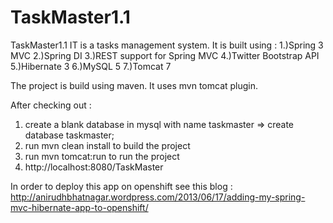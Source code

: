 TaskMaster1.1
=============

TaskMaster1.1
IT is a tasks management system. It is built using :
1.)Spring 3 MVC
2.)Spring DI
3.)REST support for Spring MVC
4.)Twitter Bootstrap API
5.)Hibernate 3
6.)MySQL 5
7.)Tomcat 7


The project is build using maven.
It uses mvn tomcat plugin.

After checking out :
1. create a blank database in mysql with name taskmaster => create database taskmaster;
2. run mvn clean install to build the project
3. run mvn tomcat:run to run the project
4. http://localhost:8080/TaskMaster


In order to deploy this app on openshift see this blog :
http://anirudhbhatnagar.wordpress.com/2013/06/17/adding-my-spring-mvc-hibernate-app-to-openshift/
